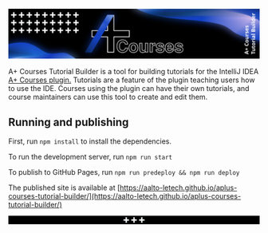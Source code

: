 <p align="center">
  <a href="https://aalto-letech.github.io/aplus-courses-tutorial-builder/">
    <img src="public/banner.png" alt="A+ Courses Tutorial Builder">
  </a>
</p>

A+ Courses Tutorial Builder is a tool for building tutorials for the IntelliJ IDEA [A+ Courses plugin.](https://github.com/Aalto-LeTech/aplus-courses) Tutorials are a feature of the plugin teaching users how to use the IDE. Courses using the plugin can have their own tutorials, and course maintainers can use this tool to create and edit them.

## Running and publishing

First, run `npm install` to install the dependencies.

To run the development server, run `npm run start`

To publish to GitHub Pages, run `npm run predeploy && npm run deploy`

The published site is available at [https://aalto-letech.github.io/aplus-courses-tutorial-builder/](https://aalto-letech.github.io/aplus-courses-tutorial-builder/)

<p align="center">
  <img width="1500px" src="public/footer.png" alt="A+ Courses">
</p>
